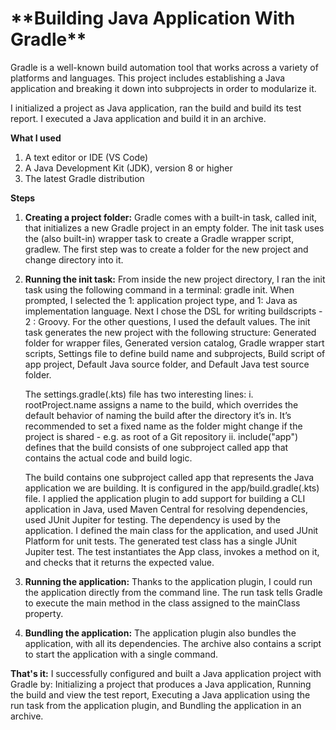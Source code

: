 <h1>**Building Java Application With Gradle**</h1>

Gradle is a well-known build automation tool that works across a variety of platforms and languages. 
This project includes establishing a Java application and breaking it down into subprojects in order to modularize it.

I initialized a project as Java application, ran the build and build its test report. I executed a Java application and build it in an archive.

**What I used**
1. A text editor or IDE (VS Code)
2. A Java Development Kit (JDK), version 8 or higher
3. The latest Gradle distribution

**Steps**
1. **Creating a project folder:** Gradle comes with a built-in task, called init, that initializes a new Gradle project in an empty folder. The init task uses the (also built-in) wrapper task to create a Gradle wrapper script, gradlew.
   The first step was to create a folder for the new project and change directory into it.

2. **Running the init task:** From inside the new project directory, I ran the init task using the following command in a terminal: gradle init.
   When prompted, I selected the 1: application project type, and 1: Java as implementation language.
   Next I chose the DSL for writing buildscripts - 2 : Groovy. For the other questions, I used the default values.
   The init task generates the new project with the following structure: Generated folder for wrapper files, Generated version catalog, Gradle wrapper start scripts, Settings file to define build name and subprojects,
   Build script of app project, Default Java source folder, and Default Java test source folder.

   The settings.gradle(.kts) file has two interesting lines: i. rootProject.name assigns a name to the build, which overrides the default behavior of naming the build after the directory it’s in.
   It’s recommended to set a fixed name as the folder might change if the project is shared - e.g. as root of a Git repository
   ii. include("app") defines that the build consists of one subproject called app that contains the actual code and build logic.

   The build contains one subproject called app that represents the Java application we are building. It is configured in the app/build.gradle(.kts) file.
   I applied the application plugin to add support for building a CLI application in Java, used Maven Central for resolving dependencies, used JUnit Jupiter for testing.
   The dependency is used by the application. I defined the main class for the application, and used JUnit Platform for unit tests.
   The generated test class has a single JUnit Jupiter test. The test instantiates the App class, invokes a method on it, and checks that it returns the expected value.

3. **Running the application:** Thanks to the application plugin, I could run the application directly from the command line.
   The run task tells Gradle to execute the main method in the class assigned to the mainClass property.

4. **Bundling the application:** The application plugin also bundles the application, with all its dependencies. The archive also contains a script to start the application with a single command.

**That's it:**
I successfully configured and built a Java application project with Gradle by:
Initializing a project that produces a Java application,
Running the build and view the test report,
Executing a Java application using the run task from the application plugin, and
Bundling the application in an archive.
